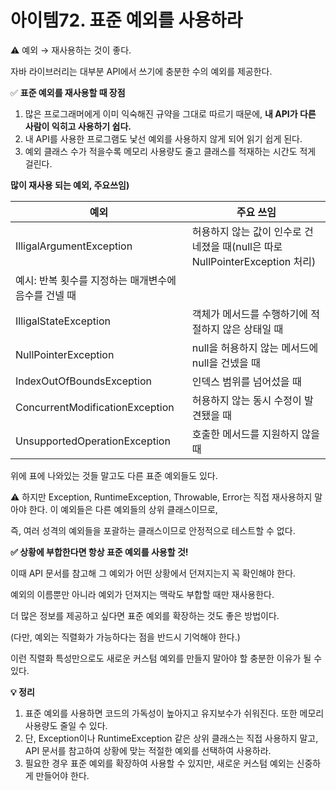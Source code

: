 # 아이템72. 표준 예외를 사용하라

⚠️ 예외 → 재사용하는 것이 좋다.

자바 라이브러리는 대부분 API에서 쓰기에 충분한 수의 예외를 제공한다.

✅ **표준 예외를 재사용할 때 장점**

1. 많은 프로그래머에게 이미 익숙해진 규약을 그대로 따르기 때문에,
**내 API가 다른 사람이 익히고 사용하기 쉽다.**
2. 내 API를 사용한 프로그램도 낯선 예외를 사용하지 않게 되어 읽기 쉽게 된다.
3. 예외 클래스 수가 적을수록 메모리 사용량도 줄고 클래스를 적재하는 시간도 적게 걸린다.

**많이 재사용 되는 예외, 주요쓰임)**

| **예외** | **주요 쓰임** |
| --- | --- |
| IlligalArgumentException | 허용하지 않는 값이 인수로 건네졌을 때(null은 따로 NullPointerException 처리)
예시: 반복 횟수를 지정하는 매개변수에 음수를 건넬 때 |
| IlligalStateException | 객체가 메서드를 수행하기에 적절하지 않은 상태일 때 |
| NullPointerException | null을 허용하지 않는 메서드에 null을 건넸을 때 |
| IndexOutOfBoundsException | 인덱스 범위를 넘어섰을 때 |
| ConcurrentModificationException | 허용하지 않는 동시 수정이 발견됐을 때 |
| UnsupportedOperationException | 호출한 메서드를 지원하지 않을 때 |

위에 표에 나와있는 것들 말고도 다른 표준 예외들도 있다.

⚠️ 하지만 Exception, RuntimeException, Throwable, Error는 직접 재사용하지 말아야 한다. 이 예외들은 다른 예외들의 상위 클래스이므로,

즉, 여러 성격의 예외들을 포괄하는 클래스이므로 안정적으로 테스트할 수 없다.

**✅ 상황에 부합한다면 항상 표준 예외를 사용할 것!**

이때 API 문서를 참고해 그 예외가 어떤 상황에서 던져지는지 꼭 확인해야 한다.

예외의 이름뿐만 아니라 예외가 던져지는 맥락도 부합할 때만 재사용한다.

더 많은 정보를 제공하고 싶다면 표준 예외를 확장하는 것도 좋은 방법이다.

(다만, 예외는 직렬화가 가능하다는 점을 반드시 기억해야 한다.)

이런 직렬화 특성만으로도 새로운 커스텀 예외를 만들지 말아야 할 충분한 이유가 될 수 있다.

**💡 정리**

1. 표준 예외를 사용하면 코드의 가독성이 높아지고 유지보수가 쉬워진다.
또한 메모리 사용량도 줄일 수 있다.
2. 단, Exception이나 RuntimeException 같은 상위 클래스는 직접 사용하지 말고, API 문서를 참고하여 상황에 맞는 적절한 예외를 선택하여 사용하라.
3. 필요한 경우 표준 예외를 확장하여 사용할 수 있지만, 새로운 커스텀 예외는 신중하게 만들어야 한다.
